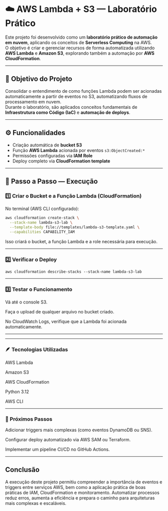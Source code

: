# ☁️ AWS Lambda + S3 — Laboratório Prático

Este projeto foi desenvolvido como um **laboratório prático de automação em nuvem**, aplicando os conceitos de **Serverless Computing** na AWS.  
O objetivo é criar e gerenciar recursos de forma automatizada utilizando **AWS Lambda** e **Amazon S3**, explorando também a automação por **AWS CloudFormation**.

---

## 🎯 Objetivo do Projeto

Consolidar o entendimento de como funções Lambda podem ser acionadas automaticamente a partir de eventos no S3, automatizando fluxos de processamento em nuvem.  
Durante o laboratório, são aplicados conceitos fundamentais de **Infraestrutura como Código (IaC)** e **automação de deploys**.

---


## ⚙️ Funcionalidades

- Criação automática de **bucket S3**  
- Função **AWS Lambda** acionada por eventos `s3:ObjectCreated:*`  
- Permissões configuradas via **IAM Role**  
- Deploy completo via **CloudFormation template**  

---

## 🚀 Passo a Passo — Execução

### 1️⃣ Criar o Bucket e a Função Lambda (CloudFormation)
No terminal (AWS CLI configurado):

```bash
aws cloudformation create-stack \
  --stack-name lambda-s3-lab \
  --template-body file://templates/lambda-s3-template.yaml \
  --capabilities CAPABILITY_IAM
````
Isso criará o bucket, a função Lambda e a role necessária para execução.

---

### 2️⃣ Verificar o Deploy
```
aws cloudformation describe-stacks --stack-name lambda-s3-lab
```

---


### 3️⃣ Testar o Funcionamento

Vá até o console S3.

Faça o upload de qualquer arquivo no bucket criado.

No CloudWatch Logs, verifique que a Lambda foi acionada automaticamente.


---





---

### 🪶 Tecnologias Utilizadas

AWS Lambda

Amazon S3

AWS CloudFormation

Python 3.12

AWS CLI

---


### 🧩 Próximos Passos

Adicionar triggers mais complexas (como eventos DynamoDB ou SNS).

Configurar deploy automatizado via AWS SAM ou Terraform.

Implementar um pipeline CI/CD no GitHub Actions.

---

## Conclusão

A execução deste projeto permitiu compreender a importância de eventos e triggers entre serviços AWS, bem como a aplicação prática de boas práticas de IAM, CloudFormation e monitoramento. Automatizar processos reduz erros, aumenta a eficiência e prepara o caminho para arquiteturas mais complexas e escaláveis.





